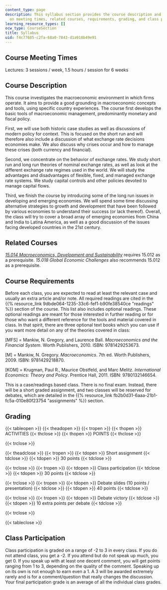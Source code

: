 ```yaml
---
content_type: page
description: This syllabus section provides the course description and information
  on meeting times, related courses, requirements, grading, and class participation.
learning_resource_types: []
ocw_type: CourseSection
title: Syllabus
uid: f4c77685-c2fa-68a0-7843-d1a918b49e91
---
```


Course Meeting Times
--------------------

Lectures: 3 sessions / week, 1.5 hours / session for 6 weeks

Course Description
------------------

This course investigates the macroeconomic environment in which firms operate. It aims to provide a good grounding in macroeconomic concepts and tools, using specific country experiences. The course first develops the basic tools of macroeconomic management, predominantly monetary and fiscal policy.

First, we will use both historic case studies as well as discussions of modern policy for context. This is focused on the short run and will therefore also include a discussion of what exchange rate decisions economies make. We also discuss why crises occur and how to manage these crises (both currency and financial).

Second, we concentrate on the behavior of exchange rates. We study short run and long run theories of nominal exchange rates, as well as look at the different exchange rate regimes used in the world. We will study the advantages and disadvantages of flexible, fixed, and managed exchange rate systems. We study capital controls and other policies devoted to manage capital flows.

Third, we finish the course by introducing some of the long run issues in developing and emerging economies. We will spend some time discussing alternative strategies to growth and development that have been followed by various economies to understand their success (or lack thereof). Overall, the class will try to cover a broad array of emerging economies from China and India to Latina America, as well as a good discussion of the issues facing developed countries in the 21st century.

Related Courses
---------------

[_15.014 Macroeconomics, Development and Sustainability_](/courses/15-014-applied-macro-and-international-economics-ii-spring-2016) requires 15.012 as a prerequisite. _15.018 Global Economic Challenges_ also recommends 15.012 as a prerequisite.

Course Requirements
-------------------

Before each class, you are expected to read at least the relevant case and usually an extra article and/or note. All required readings are cited in the {{% resource_link 9dbde064-1235-33c6-fef1-b90fe38540ce "readings" %}} section of the course. This list also includes optional readings. These optional readings are meant for those interested in further reading or for those who want a different reference for the tools and material covered in class. In that spirit, there are three optional text books which you can use if you want more detail on any of the theories covered in class:

\[MFS\] = Mankiw, N. Gregory, and Laurence Ball. _Macroeconomics and the Financial System_. Worth Publishers, 2010. ISBN: 9781429253673.

\[M\] = Mankiw, N. Gregory. _Macroeconomics_. 7th ed. Worth Publishers, 2009. ISBN: 9781429218870.

\[KOM\] = Krugman, Paul R., Maurice Obstfeld, and Marc Melitz. _International Economics: Theory and Policy_. Prentice Hall, 2011. ISBN: 9780132146654.

This is a case/readings based class. There is no final exam. Instead, there will be a short graded assignment, and two classes will be reserved for debates, which are detailed in the {{% resource_link fb2b0d31-6aaa-21b1-fc5a-010e80f23754 "assignments" %}} section.

Grading
-------

{{< tableopen >}}
{{< theadopen >}}
{{< tropen >}}
{{< thopen >}}
ACTIVITIES
{{< thclose >}}
{{< thopen >}}
POINTS
{{< thclose >}}

{{< trclose >}}

{{< theadclose >}}
{{< tropen >}}
{{< tdopen >}}
Short assignment
{{< tdclose >}}
{{< tdopen >}}
30 points
{{< tdclose >}}

{{< trclose >}}
{{< tropen >}}
{{< tdopen >}}
Class participation
{{< tdclose >}}
{{< tdopen >}}
30 points
{{< tdclose >}}

{{< trclose >}}
{{< tropen >}}
{{< tdopen >}}
Debate slides (10 points / presentation)
{{< tdclose >}}
{{< tdopen >}}
40 points
{{< tdclose >}}

{{< trclose >}}
{{< tropen >}}
{{< tdopen >}}
Debate victory
{{< tdclose >}}
{{< tdopen >}}
10 extra points per debate
{{< tdclose >}}

{{< trclose >}}

{{< tableclose >}}

Class Participation
-------------------

Class participation is graded on a range of -2 to 3 in every class. If you do not attend class, you get a -2. If you attend but do not speak up much, you get 0. If you speak up with at least one decent comment, you will get points ranging from 1 to 3, depending on the quality of the comment. Speaking up on its own is not enough to earn even a 1. A 3 will be awarded extremely rarely and is for a comment/question that really changes the discussion. Your final participation grade is an average of all the individual class grades.